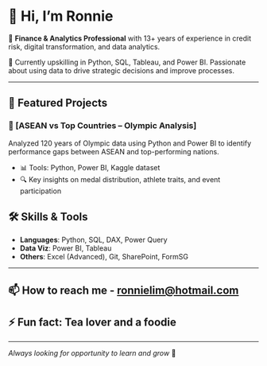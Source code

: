 # 👋 Hi, I’m Ronnie
👀 **Finance & Analytics Professional** with 13+ years of experience in credit risk, digital transformation, and data analytics.

🌱 Currently upskilling in Python, SQL, Tableau, and Power BI. Passionate about using data to drive strategic decisions and improve processes.
  
---

## 🚀 Featured Projects
  
### 🏅 [ASEAN vs Top Countries – Olympic Analysis]
Analyzed 120 years of Olympic data using Python and Power BI to identify performance gaps between ASEAN and top-performing nations.

- 📊 Tools: Python, Power BI, Kaggle dataset
- 🔍 Key insights on medal distribution, athlete traits, and event participation
  
## 🛠️ Skills & Tools

- **Languages**: Python, SQL, DAX, Power Query
- **Data Viz**: Power BI, Tableau
- **Others**: Excel (Advanced), Git, SharePoint, FormSG
  
---

## 📫 How to reach me - ronnielim@hotmail.com
## ⚡ Fun fact: Tea lover and a foodie 

---

_Always looking for opportunity to learn and grow_ 🚀

<!---
Wzlim83/Wzlim83 is a ✨ special ✨ repository because its `README.md` (this file) appears on your GitHub profile.
You can click the Preview link to take a look at your changes.
--->
